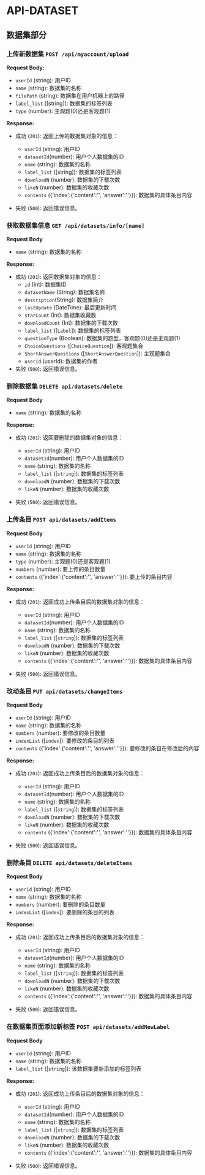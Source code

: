 # API-DATASET

## 数据集部分

### 上传新数据集 `POST /api/myaccount/upload`

**Request Body:**

- `userId` (string): 用户ID
- `name` (string): 数据集的名称
- `filePath` (string): 数据集在用户机器上的路径
- `label_list` ([string]): 数据集的标签列表
- `type` (number): 主观题(0)还是客观题(1)

**Response:**

- 成功 (`201`): 返回上传的数据集对象的信息：

  - `userId` (string): 用户ID
  - `datasetId`(number): 用户个人数据集的ID
  - `name` (string): 数据集的名称
  - `label_list` ([string]): 数据集的标签列表
  - `downloadN` (number): 数据集的下载次数
  - `likeN` (number): 数据集的收藏次数
  - `contents` ({'index':{'content':'', 'answer':''}}): 数据集的具体条目内容
- 失败 (`500`): 返回错误信息。

### 获取数据集信息 `GET /api/datasets/info/[name]`

**Request Body**

- `name` (string): 数据集的名称

**Response:**

- 成功 (`201`): 返回数据集对象的信息：
  - `id` (Int): 数据集ID
  - `datasetName` (String): 数据集名称
  - `description`(String): 数据集简介
  - `lastUpdate` (DateTime): 最后更新时间
  - `starCount` (Int): 数据集收藏数
  - `downloadCount` (Int): 数据集的下载次数
  - `label_list` ([`Label`]): 数据集的标签列表
  - `questionType` (Boolean): 数据集的题型，客观题(0)还是主观题(1)
  - `ChoiceQuestions` ([`ChoiceQuestion`]): 客观题集合
  - `ShortAnswerQuestions` ([`ShortAnswerQuestion`]): 主观题集合
  - `userId` (userId): 数据集的作者
- 失败 (`500`): 返回错误信息。

### 删除数据集 `DELETE api/datasets/delete`

**Request Body**

- `name` (string): 数据集的名称

**Response:**

- 成功 (`201`): 返回要删除的数据集对象的信息：

  - `userId` (string): 用户ID
  - `datasetId`(number): 用户个人数据集的ID
  - `name` (string): 数据集的名称
  - `label_list` ([`string`]): 数据集的标签列表
  - `downloadN` (number): 数据集的下载次数
  - `likeN` (number): 数据集的收藏次数
- 失败 (`500`): 返回错误信息。

### 上传条目 `POST api/datasets/addItems`

**Request Body**

- `userId` (string): 用户ID
- `name` (string): 数据集的名称
- `type` (number): 主观题(0)还是客观题(1)
- `numbers` (number): 要上传的条目数量
- `contents` ({'index':{'content':'', 'answer':''}}): 要上传的条目内容

**Response:**

- 成功 (`201`): 返回成功上传条目后的数据集对象的信息：

  - `userId` (string): 用户ID
  - `datasetId`(number): 用户个人数据集的ID
  - `name` (string): 数据集的名称
  - `label_list` ([`string`]): 数据集的标签列表
  - `downloadN` (number): 数据集的下载次数
  - `likeN` (number): 数据集的收藏次数
  - `contents` ({'index':{'content':'', 'answer':''}}): 数据集的具体条目内容
- 失败 (`500`): 返回错误信息。

### 改动条目 `PUT api/datasets/changeItems`

**Request Body**

- `userId` (string): 用户ID
- `name` (string): 数据集的名称
- `numbers` (number): 要修改的条目数量
- `indexList` ([`index`]): 要修改的条目的列表
- `contents` ({'index':{'content':'', 'answer':''}}): 要修改的条目在修改后的内容

**Response:**

- 成功 (`201`): 返回成功上传条目后的数据集对象的信息：

  - `userId` (string): 用户ID
  - `datasetId`(number): 用户个人数据集的ID
  - `name` (string): 数据集的名称
  - `label_list` ([`string`]): 数据集的标签列表
  - `downloadN` (number): 数据集的下载次数
  - `likeN` (number): 数据集的收藏次数
  - `contents` ({'index':{'content':'', 'answer':''}}): 数据集的具体条目内容
- 失败 (`500`): 返回错误信息。

### 删除条目 `DELETE api/datasets/deleteItems`

**Request Body**

- `userId` (string): 用户ID
- `name` (string): 数据集的名称
- `numbers` (number): 要删除的条目数量
- `indexList` ([`index`]): 要删除的条目的列表

**Response:**

- 成功 (`201`): 返回成功上传条目后的数据集对象的信息：

  - `userId` (string): 用户ID
  - `datasetId`(number): 用户个人数据集的ID
  - `name` (string): 数据集的名称
  - `label_list` ([`string`]): 数据集的标签列表
  - `downloadN` (number): 数据集的下载次数
  - `likeN` (number): 数据集的收藏次数
  - `contents` ({'index':{'content':'', 'answer':''}}): 数据集的具体条目内容
- 失败 (`500`): 返回错误信息。

### 在数据集页面添加新标签 `POST api/datasets/addNewLabel`

**Request Body**

- `userId` (string): 用户ID
- `name` (string): 数据集的名称
- `label_list` ([`string`]): 该数据集要新添加的标签列表

**Response:**

- 成功 (`201`): 返回成功上传条目后的数据集对象的信息：

  - `userId` (string): 用户ID
  - `datasetId`(number): 用户个人数据集的ID
  - `name` (string): 数据集的名称
  - `label_list` ([`string`]): 数据集的标签列表
  - `downloadN` (number): 数据集的下载次数
  - `likeN` (number): 数据集的收藏次数
  - `contents` ({'index':{'content':'', 'answer':''}}): 数据集的具体条目内容
- 失败 (`500`): 返回错误信息。
